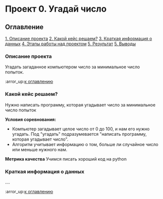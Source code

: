 # Проект 0. Угадай число

## Оглавление
[1. Описание проекта](https://github.com/ruu05wwb/sf_data_science/tree/main/project_0/README.md#Описание-проекта)
[2. Какой кейс решаем?](https://github.com/ruu05wwb/sf_data_science/tree/main/project_0/README.md#Какой-кейс-решаем)
[3. Краткая информация о данных](https://github.com/ruu05wwb/sf_data_science/tree/main/project_0/README.md#Краткая-информация-о-данных)
[4. Этапы работы над проектом](https://github.com/ruu05wwb/sf_data_science/tree/main/project_0/README.md#Этапы-работы-над-проектом)
[5. Результат](https://github.com/ruu05wwb/sf_data_science/tree/main/project_0/README.md#Результат)
[5. Выводы](https://github.com/ruu05wwb/sf_data_science/tree/main/project_0/README.md#Выводы)

### Описание проекта
Угадать загаданное компьютером число за минимальное число попыток.

:arror_up:[к оглавлению](https://github.com/ruu05wwb/sf_data_science/tree/main/project_0/README.md#Оглавление)

### Какой кейс решаем?
Нужно написать программу, которая угадывает число за минимальное число попыток

**Условия соревнования:**
- Компьютер загадывает целое число от 0 до 100, и нам его нужно угадать. Под "угадать" подразумевается "написать программу, которая угадывает число".
- Алгоритм учитывает информацию о том, больше ли случайное число или меньше нужного нам.

**Метрика качества**
Учимся писать хороший код на python


### Краткая информация о данных
....

:arror_up:[к оглавлению](https://github.com/ruu05wwb/sf_data_science/tree/main/project_0/README.md#Оглавление)